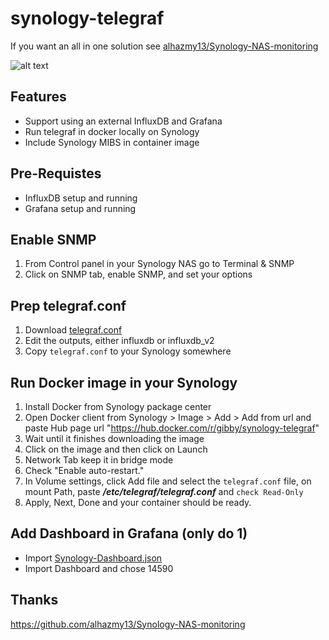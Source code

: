 # synology-telegraf

If you want an all in one solution see [alhazmy13/Synology-NAS-monitoring](https://github.com/alhazmy13/Synology-NAS-monitoring)

![alt text](images/dashboard.png) 

## Features
* Support using an external InfluxDB and Grafana
* Run telegraf in docker locally on Synology
* Include Synology MIBS in container image

## Pre-Requistes
* InfluxDB setup and running
* Grafana setup and running
## Enable SNMP
1. From Control panel in your Synology NAS go to Terminal & SNMP
2. Click on SNMP tab, enable SNMP, and set your options

## Prep telegraf.conf
1. Download [telegraf.conf](etc/telegraf/telegraf.conf)
2. Edit the outputs, either influxdb or influxdb_v2
3. Copy `telegraf.conf` to your Synology somewhere

## Run Docker image in your Synology
1. Install Docker from Synology package center
3. Open Docker client from Synology > Image > Add > Add from url and paste Hub page url "https://hub.docker.com/r/gibby/synology-telegraf"
4. Wait until it finishes downloading the image
5. Click on the image and then click on Launch
6. Network Tab keep it in bridge mode 
7. Check "Enable auto-restart."
8. In Volume settings, click Add file and select the `telegraf.conf` file, on mount Path, paste ***/etc/telegraf/telegraf.conf*** and `check Read-Only`
9. Apply, Next, Done and your container should be ready.

## Add Dashboard in Grafana (only do 1)
* Import [Synology-Dashboard.json](Synology-Dashboard.json)
* Import Dashboard and chose 14590


## Thanks
https://github.com/alhazmy13/Synology-NAS-monitoring